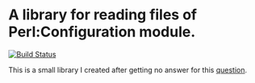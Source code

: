 # A library for reading files of Perl:Configuration module.

[![Build Status](https://drone.io/github.com/kkapelon/Apache-Httpd-conf-Reader/status.png)](https://drone.io/github.com/kkapelon/Apache-Httpd-conf-Reader/latest)

This is a small library I created after getting no answer for
this [question]( http://stackoverflow.com/questions/6095532/java-library-for-reading-apache-httpd-configuration-files-same-as-perls-config).
